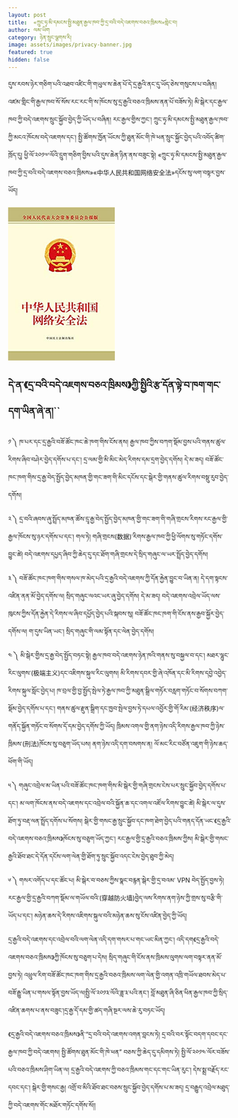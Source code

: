 ```yaml
---
layout: post
title:  «ཀྲུང་ཧྭ་མི་དམངས་སྤྱི་མཐུན་རྒྱལ་ཁབ་ཀྱི་དྲ་བའི་བདེ་འཇགས་བཅའ་ཁྲིམས»གླེང་བ།
author: ལམ་ཡིག
category: ཉེན་སྲུང་ལྕགས་རི།
image: assets/images/privacy-banner.jpg
featured: true
hidden: false
---
```


དུས་རབས་ཉེར་གཅིག་པའི་འཐབ་འཛིང་གི་གཡུལ་ས་ཆེན་པོ་དེ་དྲ་རྒྱའི་ནང་དུ་ཡོད་ཅེས་གསུངས་པ་བཞིན། འཛམ་གླིང་གི་རྒྱལ་ཁབ་སོ་སོས་རང་རང་གི་ས་ཁོངས་སུ་དྲ་རྒྱའི་བཅའ་ཁྲིམས་ནན་པོ་བཟོས་ཏེ། མི་སྒེར་དང་རྒྱལ་ཁབ་ཀྱི་བདེ་འཇགས་སྲུང་སྐྱོབ་བྱེད་ཀྱི་ཡོད་པ་བཞིན། རང་རྒྱལ་གྱིས་ཀྱང་། ཀྲུང་ཧྭ་མི་དམངས་སྤྱི་མཐུན་རྒྱལ་ཁབ་ཀྱི་མངའ་ཁོངས་བདེ་འཇགས་དང་། སྤྱི་ཚོགས་ཁྱོན་ཡོངས་ཀྱི་ཐུན་མོང་གི་ཁེ་ཕན་སྲུང་སྐྱོང་བྱེད་པའི་འབོད་ཚིག་ཁྲོད་དུ། ཕྱི་ལོ་༢༠༡༧་ལོའི་དྲུག་གཅིག་བྱིས་པའི་དུས་ཆེན་ཉིན་ནས་བཟུང་སྟེ། «ཀྲུང་ཧྭ་མི་དམངས་སྤྱི་མཐུན་རྒྱལ་ཁབ་ཀྱི་དྲ་བའི་བདེ་འཇགས་བཅའ་ཁྲིམས»«中华人民共和国网络安全法»དངོས་སུ་ལག་བསྟར་བྱས་ཡོད།

![](/assets/images/41RHaUifT-L._SY346_.jpg)
## དེ་ན་《དྲ་བའི་བདེ་འཇགས་བཅའ་ཁྲིམས》ཀྱི་སྤྱིའི་རྩ་དོན་ལྟེ་བ་ཁག་གང་དག་ཡིན་ཞེ་ན།``  


༡  ༽  ཁ་པར་དང་དྲ་རྒྱའི་བཟོ་ཚོང་ཁང་ཆེ་ཁག་གིས་ངོས་ནས། རྒྱལ་ཁབ་ཀྱིས་བཀག་སྡོམ་བྱས་པའི་གནས་ཚུལ་རིགས་ཞིབ་བཤེར་བྱེད་དགོས་པ་དང་། དྲ་ལམ་གྱི་མི་མིང་མེད་རིགས་དམ་དྲག་བྱེད་དགོས། དེ་མ་ཟད། བཟོ་ཚོང་ཁང་ཁག་གིས་དྲ་རྒྱ་བེད་སྤྱོད་བྱེད་མཁན་གྱི་གང་ཟག་གི་མིང་དངོས་དང་སྒེར་གྱི་གནས་ཚུལ་རིགས་བསྡུ་རུབ་བྱེད་དགོས།

༢  ༽ དྲ་བའི་ཞབས་ཞུ་སྤྲོད་མཁན་ཚོས་དྲྭ་རྒྱ་བེད་སྤྱོད་བྱེད་མཁན་གྱི་གང་ཟག་གི་གཞི་གྲངས་རིགས་རང་རྒྱལ་གྱི་རྒྱལ་ཁོངས་སུ་ཉར་དགོས་པ་དང་། གལ་ཏེ། གཞི་གྲངས(数据)་རིགས་རྒྱལ་ཁབ་ཀྱི་ཕྱི་ལོགས་སུ་གཏོང་དགོས་བྱུང་ཚེ། བདེ་འཇགས་དཔྱད་ཞིབ་ཀྱི་ཆེད་དུ་དང་ཐོག་གཞི་གྲངས་དེ་སྲིད་གཞུང་ལ་ཡར་སྤྲོད་བྱེད་དགོས།

༣  ༽ བཟོ་ཚོང་ཁང་ཁག་གིས་གསལ་ཁ་མེད་པའི་དྲ་རྒྱའི་བདེ་འཇགས་ཀྱི་དོན་རྐྱེན་བྱུང་བ་ཡིན་ན། དེ་དག་སྟངས་འཛིན་ནན་མོ་བྱེད་དགོས་ལ། སྲིད་གཞུང་ལའང་ཡར་ཞུ་བྱེད་དགོས། དེ་མ་ཟད། བདེ་འཇགས་འབྲེལ་ཡོད་ལས་ཁུངས་ཀྱིས་དོན་རྐྱེན་དེ་རིགས་ལ་ཞིབ་དཔྱོད་བྱེད་པའི་སྐབས་སུ། བཟོ་ཚོང་ཁང་ཁག་གི་ངོས་ནས་རྒྱབ་སྐྱོར་བྱེད་དགོས་ལ། ག་དུས་ཡིན་ཡང་། སྲིད་གཞུང་གི་ལམ་སྟོན་དང་ལེན་བྱེད་དགོས།

༤  ༽ མི་སྒེར་གྱིས་དྲ་རྒྱ་བེད་སྤྱོད་བཏང་སྟེ། རྒྱལ་ཁབ་བདེ་འཇགས་ཉེན་ཁའི་གནས་སུ་བསྐྱལ་བ་དང་། མཐར་ལྷུང་རིང་ལུགས་(极端主义)དང་འཇིགས་སྐུལ་རིང་ལུགས། མི་རིགས་དབར་གྱི་ཞེ་འཁོན་དང་མི་རིགས་དབྱེ་འབྱེད་རིགས་སྐུལ་སློང་བྱེད་པ། ཁ་བྲལ་གྱི་བྱ་སྤྱོད་སྤེལ་ཏེ་རྒྱལ་ཁབ་ཀྱི་མཐུན་སྒྲིལ་གཏོར་བརླག་གཏོང་བ་སོགས་བཀག་སྡོམ་བྱེད་དགོས་པ་དང་། གནས་ཚུལ་རྫུན་སྒྲིག་དང་ཁྱབ་སྤེལ་བྱས་ཏེ་དཔལ་འབྱོར་གྱི་གོ་རིམ་(经济秩序)ལ་གནོད་སྐྱོན་གཏོང་བ་སོགས་དོ་དམ་བྱེད་དགོས་ཀྱི་ཡོད། ཁྲིམས་འགལ་གྱི་ནག་ཉེས་འདི་རིགས་རྒྱལ་ཁབ་ཀྱི་ཉེས་ཁྲིམས་(刑法)ཁོངས་སུ་བཅུག་ཡོད་པས། ནག་ཉེས་འདི་དག་བསགས་ན། ལོ་མང་རིང་བཙོན་འཇུག་གི་ཉེས་ཆད་ཕོག་གི་ཡོད།

༥  ༽ གཞུང་འབྲེལ་མ་ཡིན་པའི་བཟོ་ཚོང་ཁང་ཁག་གིས་མི་སྒེར་གྱི་གཞི་གྲངས་ངེས་པར་སྲུང་སྐྱོབ་བྱེད་དགོས་པ་དང་། མ་ལག་ཁོངས་ནས་བདེ་འཇགས་དང་འབྲེལ་བའི་སྐྱོན་ཆ་དང་འགལ་འཛོལ་རིགས་བྱུང་ཚེ། མི་སྒེར་ལ་དུས་ཐོག་ཏུ་བརྡ་ལན་སྤྲོད་དགོས་པ་སོགས། སྒེར་གྱི་གསང་རྒྱ་སྲུང་སྐྱོབ་དང་ཁག་ཐེག་བྱེད་པའི་གནད་དོན་ཡང་《དྲ་རྒྱའི་བདེ་འཇགས་བཅའ་ཁྲིམས》ཁོངས་སུ་བཅུག་ཡོད་ཀྱང་། རང་རྒྱལ་གྱི་དྲ་རྒྱའི་བཅའ་ཁྲིམས་ཀྱིས། མི་སྒེར་གྱི་གསང་རྒྱའི་ཐོབ་ཐང་དེ་དོན་དངོས་ལག་ལེན་གྱི་ཐོག་ཏུ་སྲུང་སྐྱོབ་འདང་ངེས་བྱེད་ཐུབ་ཀྱི་མེད།

༦  ༽ གསར་འགོད་པ་དང་ཚོང་པ། མི་སྒེར་བ་བཅས་ཀྱིས་སྣང་བརྙན་སྒེར་གྱི་དྲ་བའམ་ VPN བེད་སྤྱོད་བྱས་ཏེ། རང་རྒྱལ་གྱི་དྲ་རྒྱའི་བཀག་སྡོམ་ལ་གཡོལ་བའི་(穿越防火墙)བྱེད་ལས་རིགས་ནག་ཉེས་ཀྱི་གྲས་སུ་བརྩི་གི་ཡོད་པ་དང་། མཉེན་ཆས་དེ་རིགས་འཇིགས་སྐུལ་བའི་མཉེན་ཆས་སུ་ངོས་འཛིན་བྱེད་ཀྱི་ཡོད།

དྲ་རྒྱའི་བདེ་འཇགས་དང་འབྲེལ་བའི་ལག་ལེན་འདི་དག་གསར་པ་གང་ཡང་མིན་ཀྱང་། འདི་དག《དྲ་རྒྱའི་བདེ་འཇགས་བཅའ་ཁྲིམས》ཀྱི་ཁོངས་སུ་བཅུག་པ་དེས། སྲིད་གཞུང་གི་ངོས་ནས་ཁྲིམས་ལུགས་ལག་བསྟར་ནན་མོ་བྱས་ཏེ། འཕྲུལ་རིག་བཟོ་ཚོང་ཁང་ཁག་གིས་དྲ་རྒྱའི་བཅའ་ཁྲིམས་ལག་ལེན་གྱི་འགན་འཁྲི་གཡོལ་ཐབས་མེད་པ་བཟོ་རྒྱུ་ཡིན་པ་གསལ་སྟོན་བྱས་ཡོད་ལ།སྤྱི་ལོ་༢༠༡༣་ལོའི་ཟླ་༣་པའི་ནང་། བློ་མཐུན་ཞི་ཅིན་ཕིན་རྒྱལ་ཁབ་ཀྱི་སྲིད་འཛིན་ཆགས་པ་ནས་བཟུང་།དྲ་རྒྱ་དོ་དམ་གྱི་ཚད་གཞི་སྔར་ལས་ཆེ་རུ་བཏང་ཡོད།

《དྲ་རྒྱའི་བདེ་འཇགས་བཅའ་ཁྲིམས》ནི་“དྲ་བའི་བདེ་འཇགས་འགན་བླངས་ཏེ། དྲ་བའི་བར་སྟོང་བདག་དབང་དང་རྒྱལ་ཁབ་ཀྱི་བདེ་འཇགས། སྤྱི་ཚོགས་ཐུན་མོང་གི་ཁེ་ཕན” བཅས་ཀྱི་ཆེད་དུ་དམིགས་ཏེ། སྤྱི་ལོ་༢༠༡༤་ལོར་བཟོས་པའི་བཅའ་ཁྲིམས་ཤིག་ཡིན་ལ། དྲ་རྒྱའི་བདེ་འཇགས་ཀྱི་བཅའ་ཁྲིམས་གང་དང་གང་ཡིན་རུང་། དེས་སྨྲ་བརྗོད་རང་དབང་དང་། སྒེར་གྱི་གསང་རྒྱ། འགྲོ་བ་མིའི་ཐོབ་ཐང་བཅས་སྲུང་སྐྱོབ་བྱེད་དགོས་པ་མ་ཟད། དྲ་བརྒྱུད་འབྲེལ་མཐུད་ཀྱི་བདེ་འཇགས་གོང་མཐོར་གཏོང་དགོས་སོ།།